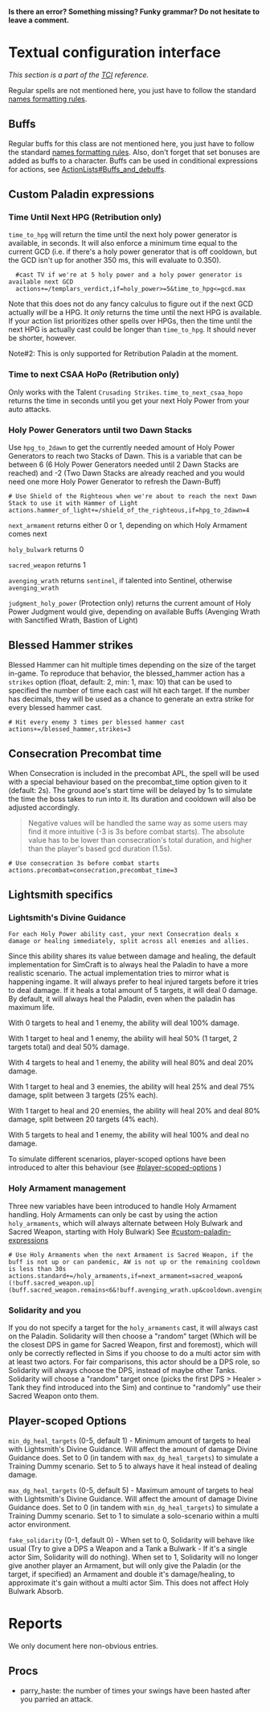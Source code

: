 **Is there an error? Something missing? Funky grammar? Do not hesitate to leave a comment.**



# Textual configuration interface
_This section is a part of the [TCI](TextualConfigurationInterface) reference._

Regular spells are not mentioned here, you just have to follow the standard [names formatting rules](TextualConfigurationInterface#Names_formatting).

## Buffs
Regular buffs for this class are not mentioned here, you just have to follow the standard [names formatting rules](TextualConfigurationInterface#Names_formatting.md). Also, don't forget that set bonuses are added as buffs to a character. Buffs can be used in conditional expressions for actions, see [ActionLists#Buffs\_and\_debuffs](ActionLists#Buffs_and_debuffs).

## Custom Paladin expressions
### Time Until Next HPG (Retribution only)
`time_to_hpg` will return the time until the next holy power generator is available, in seconds. It will also enforce a minimum time equal to the current GCD (i.e. if there's a holy power generator that is off cooldown, but the GCD isn't up for another 350 ms, this will evaluate to 0.350).
```
  #cast TV if we're at 5 holy power and a holy power generator is available next GCD
  actions+=/templars_verdict,if=holy_power>=5&time_to_hpg<=gcd.max
```
Note that this does not do any fancy calculus to figure out if the next GCD actually _will_ be a HPG. It _only_ returns the time until the next HPG is available. If your action list prioritizes other spells over HPGs, then the time until the next HPG is actually cast could be longer than `time_to_hpg`. It should never be shorter, however.

Note#2: This is only supported for Retribution Paladin at the moment.

### Time to next CSAA HoPo (Retribution only)
Only works with the Talent `Crusading Strikes`. `time_to_next_csaa_hopo` returns the time in seconds until you get your next Holy Power from your auto attacks.

### Holy Power Generators until two Dawn Stacks
Use `hpg_to_2dawn` to get the currently needed amount of Holy Power Generators to reach two Stacks of Dawn. This is a variable that can be between 6 (6 Holy Power Generators needed until 2 Dawn Stacks are reached) and -2 (Two Dawn Stacks are already reached and you would need one more Holy Power Generator to refresh the Dawn-Buff)
```
# Use Shield of the Righteous when we're about to reach the next Dawn Stack to use it with Hammer of Light
actions.hammer_of_light+=/shield_of_the_righteous,if=hpg_to_2dawn=4
```

`next_armament` returns either 0 or 1, depending on which Holy Armament comes next

`holy_bulwark` returns 0

`sacred_weapon` returns 1

`avenging_wrath` returns `sentinel`, if talented into Sentinel, otherwise `avenging_wrath`

`judgment_holy_power` (Protection only) returns the current amount of Holy Power Judgment would give, depending on available Buffs (Avenging Wrath with Sanctified Wrath, Bastion of Light)


## Blessed Hammer strikes
Blessed Hammer can hit multiple times depending on the size of the target in-game. To reproduce that behavior, the blessed_hammer action has a `strikes` option (float, default: 2, min: 1, max: 10) that can be used to specified the number of time each cast will hit each target.
If the number has decimals, they will be used as a chance to generate an extra strike for every blessed hammer cast.
```
# Hit every enemy 3 times per blessed hammer cast
actions+=/blessed_hammer,strikes=3
```

## Consecration Precombat time
When Consecration is included in the precombat APL, the spell will be used with a special behaviour based on the precombat_time option given to it (default: 2s). The ground aoe's start time will be delayed by 1s to simulate the time the boss takes to run into it. Its duration and cooldown will also be adjusted accordingly.
>Negative values will be handled the same way as some users may find it more intuitive (-3 is 3s before combat starts). The absolute value has to be lower than consecration's total duration, and higher than the player's based gcd duration (1.5s).
```
# Use consecration 3s before combat starts
actions.precombat=consecration,precombat_time=3
```

## Lightsmith specifics

### Lightsmith's Divine Guidance
```
For each Holy Power ability cast, your next Consecration deals x damage or healing immediately, split across all enemies and allies.
```
Since this ability shares its value between damage and healing, the default implementation for SimCraft is to always heal the Paladin to have a more realistic scenario. The actual implementation tries to mirror what is happening ingame. It will always prefer to heal injured targets before it tries to deal damage. If it heals a total amount of 5 targets, it will deal 0 damage. By default, it will always heal the Paladin, even when the paladin has maximum life.

With 0 targets to heal and 1 enemy, the ability will deal 100% damage.

With 1 target to heal and 1 enemy, the ability will heal 50% (1 target, 2 targets total) and deal 50% damage.

With 4 targets to heal and 1 enemy, the ability will heal 80% and deal 20% damage.

With 1 target to heal and 3 enemies, the ability will heal 25% and deal 75% damage, split between 3 targets (25% each).

With 1 target to heal and 20 enemies, the ability will heal 20% and deal 80% damage, split between 20 targets (4% each).

With 5 targets to heal and 1 enemy, the ability will heal 100% and deal no damage.

To simulate different scenarios, player-scoped options have been introduced to alter this behaviour (see [#player-scoped-options](https://github.com/simulationcraft/simc/wiki/Paladins#player-scoped-options) )

### Holy Armament management
Three new variables have been introduced to handle Holy Armament handling. Holy Armaments can only be cast by using the action `holy_armaments`, which will always alternate between Holy Bulwark and Sacred Weapon, starting with Holy Bulwark)
See [#custom-paladin-expressions](https://github.com/simulationcraft/simc/wiki/Paladins#custom-paladin-expressions)

```
# Use Holy Armaments when the next Armament is Sacred Weapon, if the buff is not up or can pandemic, AW is not up or the remaining cooldown is less than 30s
actions.standard+=/holy_armaments,if=next_armament=sacred_weapon&(!buff.sacred_weapon.up|(buff.sacred_weapon.remains<6&!buff.avenging_wrath.up&cooldown.avenging_wrath.remains<=30))
```

### Solidarity and you
If you do not specify a target for the `holy_armaments` cast, it will always cast on the Paladin. Solidarity will then choose a "random" target (Which will be the closest DPS in game for Sacred Weapon, first and foremost), which will only be correctly reflected in Sims if you choose to do a multi actor sim with at least two actors. For fair comparisons, this actor should be a DPS role, so Solidarity will always choose the DPS, instead of maybe other Tanks. Solidarity will choose a "random" target once (picks the first DPS > Healer > Tank they find introduced into the Sim) and continue to "randomly" use their Sacred Weapon onto them.

## Player-scoped Options
`min_dg_heal_targets` (0-5, default 1) - Minimum amount of targets to heal with Lightsmith's Divine Guidance. Will affect the amount of damage Divine Guidance does. Set to 0 (in tandem with `max_dg_heal_targets`) to simulate a Training Dummy scenario. Set to 5 to always have it heal instead of dealing damage.

`max_dg_heal_targets` (0-5, default 5) - Maximum amount of targets to heal with Lightsmith's Divine Guidance. Will affect the amount of damage Divine Guidance does. Set to 0 (in tandem with `min_dg_heal_targets`) to simulate a Training Dummy scenario. Set to 1 to simulate a solo-scenario within a multi actor environment.

`fake_solidarity` (0-1, default 0) - When set to 0, Solidarity will behave like usual (Try to give a DPS a Weapon and a Tank a Bulwark - If it's a single actor Sim, Solidarity will do nothing). When set to 1, Solidarity will no longer give another player an Armament, but will only give the Paladin (or the target, if specified) an Armament and double it's damage/healing, to approximate it's gain without a multi actor Sim. This does not affect Holy Bulwark Absorb.


# Reports
We only document here non-obvious entries.

## Procs
  * parry\_haste: the number of times your swings have been hasted after you parried an attack.